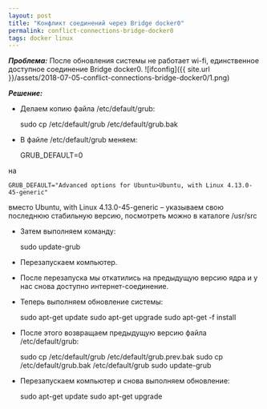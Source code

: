 ```yaml
---
layout: post
title: "Конфликт соединений через Bridge docker0"
permalink: conflict-connections-bridge-docker0
tags: docker linux
---
```

***Проблема:***
После обновления системы не работает wi-fi, единственное доступное соединение Bridge docker0.
![ifconfig]({{ site.url }}/assets/2018-07-05-conflict-connections-bridge-docker0/1.png)

***Решение:***
- Делаем копию файла /etc/default/grub:

    sudo cp /etc/default/grub /etc/default/grub.bak

- В файле /etc/default/grub меняем:

    GRUB_DEFAULT=0

на

    GRUB_DEFAULT="Advanced options for Ubuntu>Ubuntu, with Linux 4.13.0-45-generic"

вместо Ubuntu, with Linux 4.13.0-45-generic – указываем свою последнюю стабильную версию, посмотреть можно в каталоге /usr/src

- Затем выполняем команду:

    sudo update-grub

- Перезапускаем компьютер.
- После перезапуска мы откатились на предыдущую версию ядра и у нас снова доступно интернет-соединение.
- Теперь выполняем обновление системы:

    sudo apt-get update
    sudo apt-get upgrade
    sudo apt-get -f install

- После этого возвращаем предыдущую версию файла /etc/default/grub:

    sudo cp /etc/default/grub /etc/default/grub.prev.bak
    sudo cp /etc/default/grub.bak /etc/default/grub
    sudo update-grub

- Перезапускаем компьютер и снова выполняем обновление:

    sudo apt-get update
    sudo apt-get upgrade
